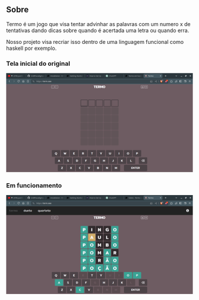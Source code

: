 ## Sobre 

Termo é um jogo que visa tentar advinhar as palavras com um numero x de tentativas 
dando dicas sobre quando é acertada uma letra ou quando erra.

Nosso projeto visa recriar isso dentro de uma linguagem funcional como haskell por exemplo.

### Tela inicial do original

![Termo Original](./img/Print_Ori.png)

### Em funcionamento

![Termo Original](./img/Print_Game_Ori.png)

